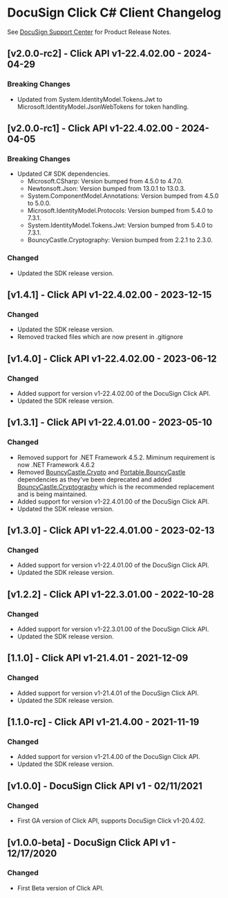 # DocuSign Click C# Client Changelog
See [DocuSign Support Center](https://support.docusign.com/en/releasenotes/) for Product Release Notes.

## [v2.0.0-rc2] - Click API v1-22.4.02.00 - 2024-04-29
### Breaking Changes
- Updated from System.IdentityModel.Tokens.Jwt to Microsoft.IdentityModel.JsonWebTokens for token handling.
## [v2.0.0-rc1] - Click API v1-22.4.02.00 - 2024-04-05
### Breaking Changes
- Updated C# SDK dependencies.
    - Microsoft.CSharp: Version bumped from 4.5.0 to 4.7.0.
    - Newtonsoft.Json: Version bumped from 13.0.1 to 13.0.3.
    - System.ComponentModel.Annotations: Version bumped from 4.5.0 to 5.0.0.
    - Microsoft.IdentityModel.Protocols: Version bumped from 5.4.0 to 7.3.1.
    - System.IdentityModel.Tokens.Jwt: Version bumped from 5.4.0 to 7.3.1.
    - BouncyCastle.Cryptography: Version bumped from 2.2.1 to 2.3.0.
### Changed
- Updated the SDK release version.

## [v1.4.1] - Click API v1-22.4.02.00 - 2023-12-15
### Changed
- Updated the SDK release version.
- Removed tracked files which are now present in .gitignore

## [v1.4.0] - Click API v1-22.4.02.00 - 2023-06-12
### Changed
- Added support for version v1-22.4.02.00 of the DocuSign Click API.
- Updated the SDK release version.

## [v1.3.1] - Click API v1-22.4.01.00 - 2023-05-10
### Changed
- Removed support for .NET Framework 4.5.2. Miminum requirement is now .NET Framework 4.6.2
- Removed [BouncyCastle.Crypto](https://www.nuget.org/packages/BouncyCastle) and [Portable.BouncyCastle](https://www.nuget.org/packages/Portable.BouncyCastle) dependencies as they've been deprecated and added [BouncyCastle.Cryptography](https://www.nuget.org/packages/BouncyCastle.Cryptography) which is the recommended replacement and is being maintained.
- Added support for version v1-22.4.01.00 of the DocuSign Click API.
- Updated the SDK release version.

## [v1.3.0] - Click API v1-22.4.01.00 - 2023-02-13
### Changed
- Added support for version v1-22.4.01.00 of the DocuSign Click API.
- Updated the SDK release version.

## [v1.2.2] - Click API v1-22.3.01.00 - 2022-10-28
### Changed
- Added support for version v1-22.3.01.00 of the DocuSign Click API.
- Updated the SDK release version.

## [1.1.0] - Click API v1-21.4.01 - 2021-12-09
### Changed
- Added support for version v1-21.4.01 of the DocuSign Click API.
- Updated the SDK release version.


## [1.1.0-rc] - Click API v1-21.4.00 - 2021-11-19
### Changed
- Added support for version v1-21.4.00 of the DocuSign Click API.
- Updated the SDK release version.

## [v1.0.0] - DocuSign Click API v1 - 02/11/2021
### Changed
- First GA version of Click API, supports DocuSign Click v1-20.4.02.

## [v1.0.0-beta] - DocuSign Click API v1 - 12/17/2020
### Changed
- First Beta version of Click API.
